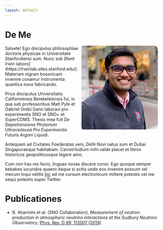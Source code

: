 ```yaml
---
layout: default
---
```

<!---
Text can be **bold**, _italic_, or ~~strikethrough~~.

[Link to another page](./another-page.html)

There should be whitespace between paragraphs.

There should be whitespace between paragraphs. We recommend including a README, or a file with information about your project.
--->
# De Me


<!--<img style="position:absolute; LEFT:78% " width="205" height="308" src="./goodpic.jpg"> -->
<img align="right" src="./dp.jpg" style="max-width:50%; border-radius:5%; padding-left: 10px;">
Salvete! Ego discipulus philosophiae doctoris physicae in Universitate Stanfordiensi sum. Nunc sub [Kent Irwin laboro](https://irwinlab.sites.stanford.edu/). Materiam nigram bosonicam invenire conamur instrumenta quantica nova fabricando.

Prius discipulus Universitatis Californiensis Berekeleiensis fui, in qua sub professoribus Matt Pyle et Gabriel Orebi Gann laboravi pro experimentis SNO et SNO+ et SuperCDMS. Thesis mea fuit <em>De Deprehensione Photonum Ultraviolacea Pro Experimentis Futuris Argoni Liquidi</em>.

Antequam ad Civitates Foederatas veni, Dellii Novi natus sum et Dubai Singapuraeque habitabam. Canistriludium mihi valde placet et libros historicos geopoliticosque legere amo.

Cum non has res facio, linguas novas discere conor. 
Ego quoque semper kebabes iucundos quaero itaque si scitis unde eos invenire possum vel mecum loqui velitis [hic](mailto:joesingh@stanford.edu) ad me cursum electronicum mittere potestis vel me sequi potestis super Twitter. 
 
# Publicationes

* B. Aharmim et al. (SNO Collaboration), _Measurement of neutron production in atmospheric neutrino interactions at the Sudbury Neutrino Observatory_,
  [Phys. Rev. D 99, 112007 (2019)](https://journals.aps.org/prd/abstract/10.1103/PhysRevD.99.112007)

<!---
## Header 2

> This is a blockquote following a header.
>
> When something is important enough, you do it even if the odds are not in your favor.

### Header 3

```js
// Javascript code with syntax highlighting.
var fun = function lang(l) {
  dateformat.i18n = require('./lang/' + l)
  return true;
}
```

```ruby
# Ruby code with syntax highlighting
GitHubPages::Dependencies.gems.each do |gem, version|
  s.add_dependency(gem, "= #{version}")
end
```

#### Header 4

*   This is an unordered list following a header.
*   This is an unordered list following a header.
*   This is an unordered list following a header.

##### Header 5

1.  This is an ordered list following a header.
2.  This is an ordered list following a header.
3.  This is an ordered list following a header.

###### Header 6

| head1        | head two          | three |
|:-------------|:------------------|:------|
| ok           | good swedish fish | nice  |
| out of stock | good and plenty   | nice  |
| ok           | good `oreos`      | hmm   |
| ok           | good `zoute` drop | yumm  |

### There's a horizontal rule below this.

* * *

### Here is an unordered list:

*   Item foo
*   Item bar
*   Item baz
*   Item zip

### And an ordered list:

1.  Item one
1.  Item two
1.  Item three
1.  Item four

### And a nested list:

- level 1 item
  - level 2 item
  - level 2 item
    - level 3 item
    - level 3 item
- level 1 item
  - level 2 item
  - level 2 item
  - level 2 item
- level 1 item
  - level 2 item
  - level 2 item
- level 1 item

### Small image

![Octocat](https://assets-cdn.github.com/images/icons/emoji/octocat.png)

### Large image

![Branching](https://guides.github.com/activities/hello-world/branching.png)


### Definition lists can be used with HTML syntax.

<dl>
<dt>Name</dt>
<dd>Godzilla</dd>
<dt>Born</dt>
<dd>1952</dd>
<dt>Birthplace</dt>
<dd>Japan</dd>
<dt>Color</dt>
<dd>Green</dd>
</dl>

```
Long, single-line code blocks should not wrap. They should horizontally scroll if they are too long. This line should be long enough to demonstrate this.
```

```
The final element.
```
--->
